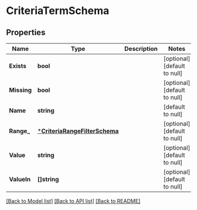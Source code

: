 # CriteriaTermSchema

## Properties
Name | Type | Description | Notes
------------ | ------------- | ------------- | -------------
**Exists** | **bool** |  | [optional] [default to null]
**Missing** | **bool** |  | [optional] [default to null]
**Name** | **string** |  | [default to null]
**Range_** | [***CriteriaRangeFilterSchema**](CriteriaRangeFilterSchema.md) |  | [optional] [default to null]
**Value** | **string** |  | [optional] [default to null]
**ValueIn** | **[]string** |  | [optional] [default to null]

[[Back to Model list]](../README.md#documentation-for-models) [[Back to API list]](../README.md#documentation-for-api-endpoints) [[Back to README]](../README.md)


